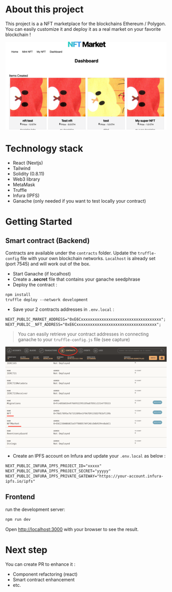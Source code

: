 # About this project

This project is a a NFT marketplace for the blockchains Ethereum / Polygon. You can easily customize it and deploy it as a real market on your favorite blockchain !

![top](/docs/top.png)

# Technology stack

- React (Nextjs)
- Tailwind
- Solidity (0.8.11)
- Web3 library
- MetaMask
- Truffle
- Infura (IPFS)
- Ganache (only needed if you want to test locally your contract)

# Getting Started

## Smart contract (Backend)

Contracts are available under the `contracts` folder. Update the `truffle-config` file with your own blockchain networks. `Localhost` is already set (port 7545) and will work out of the box.

- Start Ganache (if localhost)
- Create a **.secret** file that contains your ganache seedphrase
- Deploy the contract :

```
npm install
truffle deploy --network development
```

- Save your 2 contracts addresses in `.env.local` :

```
NEXT_PUBLIC_MARKET_ADDRESS="0xE6Cxxxxxxxxxxxxxxxxxxxxxxxxxxxxxxxxxxx";
NEXT_PUBLIC__NFT_ADDRESS="0xE6Cxxxxxxxxxxxxxxxxxxxxxxxxxxxxxxxxxxx";
```

> You can easily retrieve your contract addresses in connecting ganache to your `truffle-config.js` file (see capture)

![ganache truffle connection](/docs/ganache-truffle.png)

- Create an IPFS account on Infura and update your `.env.local` as below :

```
NEXT_PUBLIC_INFURA_IPFS_PROJECT_ID="xxxxx"
NEXT_PUBLIC_INFURA_IPFS_PROJECT_SECRET="yyyyy"
NEXT_PUBLIC_INFURA_IPFS_PRIVATE_GATEWAY="https://your-account.infura-ipfs.io/ipfs"
```

## Frontend

run the development server:

```bash
npm run dev
```

Open [http://localhost:3000](http://localhost:3000) with your browser to see the result.

# Next step

You can create PR to enhance it :

- Component refactoring (react)
- Smart contract enhancement
- etc.
